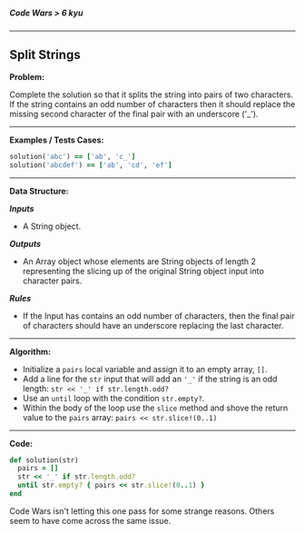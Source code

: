 ##### Code Wars > 6 kyu

---

## Split Strings

**Problem:**  

Complete the solution so that it splits the string into pairs of two characters. If the string contains an odd number of characters then it should replace the missing second character of the final pair with an underscore ('_').

---

**Examples / Tests Cases:**  

```ruby
solution('abc') == ['ab', 'c_']
solution('abcdef') == ['ab', 'cd', 'ef']
```

---

**Data Structure:**  

**_Inputs_**

* A String object.

**_Outputs_**

* An Array object whose elements are String objects of length 2 representing the slicing up of the original String object input into character pairs.

**_Rules_**

* If the Input has contains an odd number of characters, then the final pair of characters should have an underscore replacing the last character.

---

**Algorithm:**  

* Initialize a `pairs` local variable and assign it to an empty array, `[]`.
* Add a line for the `str` input that will add an `'_'` if the string is an odd length: `str << '_' if str.length.odd?`
* Use an `until` loop with the condition `str.empty?`.
* Within the body of the loop use the `slice` method and shove the return value to the `pairs` array: `pairs << str.slice!(0..1)`

---

**Code:**

```ruby
def solution(str)
  pairs = []
  str << '_' if str.length.odd?
  until str.empty? { pairs << str.slice!(0..1) }
end
```

Code Wars isn't letting this one pass for some strange reasons. Others seem to have come across the same issue.

